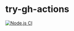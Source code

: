 # try-gh-actions

[![Node.js CI](https://github.com/codex-academy/try-gh-actions/actions/workflows/node.js.yml/badge.svg)](https://github.com/codex-academy/try-gh-actions/actions/workflows/node.js.yml)
